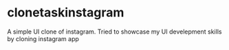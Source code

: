 # clonetaskinstagram

A simple UI clone of instagram.
Tried to showcase my UI develepment skills by cloning instagram app


